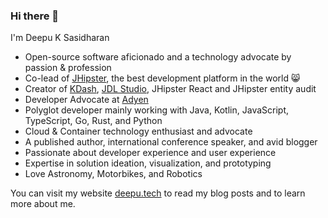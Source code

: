 ### Hi there 👋

I'm Deepu K Sasidharan

<!--
**deepu105/deepu105** is a ✨ _special_ ✨ repository because its `README.md` (this file) appears on your GitHub profile.

Here are some ideas to get you started:

- 🔭 I’m currently working on ...
- 🌱 I’m currently learning ...
- 👯 I’m looking to collaborate on ...
- 🤔 I’m looking for help with ...
- 💬 Ask me about ...
- 📫 How to reach me: ...
- 😄 Pronouns: ...
- ⚡ Fun fact: ...
-->
- Open-source software aficionado and a technology advocate by passion & profession
- Co-lead of <a href="https://jhipster.tech" target="_blank">JHipster</a>, the best development platform in the world 😸
- Creator of [KDash](https://github.com/kdash-rs/kdash), [JDL Studio](https://start.jhipster.tech/jdl-studio/), JHipster React and JHipster entity audit
- Developer Advocate at <a href="https://www.adyen.com/" target="_blank">Adyen</a>
- Polyglot developer mainly working with Java, Kotlin, JavaScript, TypeScript, Go, Rust, and Python
- Cloud & Container technology enthusiast and advocate
- A published author, international conference speaker, and avid blogger
- Passionate about developer experience and user experience
- Expertise in solution ideation, visualization, and prototyping
- Love Astronomy, Motorbikes, and Robotics

You can visit my website [deepu.tech](https://deepu.tech/) to read my blog posts and to learn more about me.
